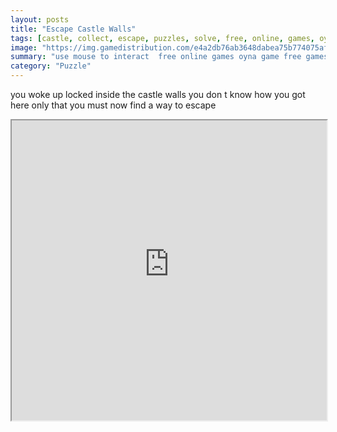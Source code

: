 ```yaml
---
layout: posts
title: "Escape Castle Walls"
tags: [castle, collect, escape, puzzles, solve, free, online, games, oyna, game, free, games, play, play, games]
image: "https://img.gamedistribution.com/e4a2db76ab3648dabea75b774075af45.jpg"
summary: "use mouse to interact  free online games oyna game free games play play games"
category: "Puzzle"
---
```


you woke up locked inside the castle walls you don t know how you got here only that you must now find a way to escape

<iframe width="100%" height="480px;" src="https://flash.gamedistribution.com?game=e4a2db76ab3648dabea75b774075af45"></iframe>